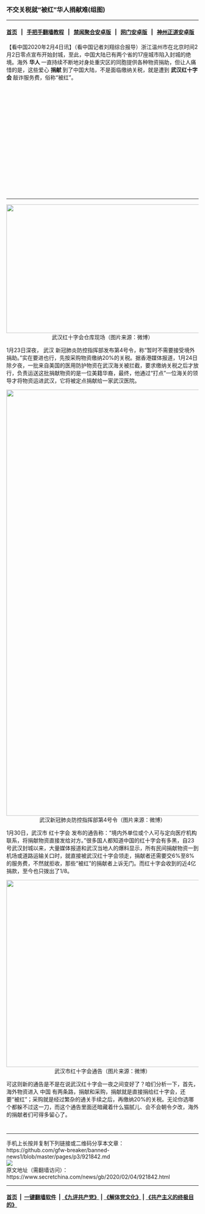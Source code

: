 ### 不交关税就“被红”华人捐献难(组图)
------------------------

#### [首页](https://github.com/gfw-breaker/banned-news1/blob/master/README.md) &nbsp;&nbsp;|&nbsp;&nbsp; [手把手翻墙教程](https://github.com/gfw-breaker/guides/wiki) &nbsp;&nbsp;|&nbsp;&nbsp; [禁闻聚合安卓版](https://github.com/gfw-breaker/bn-android) &nbsp;&nbsp;|&nbsp;&nbsp; [网门安卓版](https://github.com/oGate2/oGate) &nbsp;&nbsp;|&nbsp;&nbsp; [神州正道安卓版](https://github.com/SzzdOgate/update) 



<div class="article_right" style="fone-color:#000">
 <p>
  【看中国2020年2月4日讯】（看中国记者刘翔综合报导）浙江温州市在北京时间2月2日零点宣布开始封城，至此，中国大陆已有两个省的17座城市陷入封城的绝境。海外
  <strong>
   华人
  </strong>
  一直持续不断地对身处重灾区的同胞提供各种物资捐助，但让人痛惜的是，这些爱心
  <strong>
   <span href="https://www.secretchina.com/news/gb/tag/捐献" target="_blank">
    捐献
   </span>
  </strong>
  到了中国大陆，不是面临缴纳关税，就是遭到
  <strong>
   武汉红十字会
  </strong>
  敲诈服务费，俗称“被红”。
  <span id="hideid" name="hideid" style="color:red;display:none;">
   <span href="https://www.secretchina.com">
   </span>
  </span>
 </p>
 <div id="txt-mid1-t21-2017">
  <ins class="adsbygoogle" data-ad-client="ca-pub-1276641434651360" data-ad-slot="2451032099" style="display:inline-block;width:336px;height:280px">
  </ins>
  

---


  </div>
 </div>
 <p style="text-align:center">
  <img alt="" src="https://img3.secretchina.com/pic/2020/2-2/p2618211a105596688-ss.jpg" style="height:337px; width:600px"/>
  <br>
   武汉红十字会仓库现场（图片来源：微博）
   <span id="hideid" name="hideid" style="color:red;display:none;">
    <span href="https://www.secretchina.com">
    </span>
   </span>
  </br>
 </p>
 <p>
  1月23日深夜，
  <span href="https://www.secretchina.com/news/gb/tag/武汉" target="_blank">
   武汉
  </span>
  新冠肺炎防控指挥部发布第4号令，称“暂时不需要接受境外捐助。”实在要进也行，先按采购物资缴纳20%的关税。据香港媒体报道，1月24日除夕夜，一批来自美国的医用防护物资在武汉海关被拦截，要求缴纳关税之后才放行，负责运送这批捐献物资的是一位美籍华裔，最终，他通过“打点”一位海关的领导才将物资运进武汉，它将被定点捐献给一家武汉医院。
 </p>
 <p style="text-align:center">
  <img alt="" src="https://img3.secretchina.com/pic/2020/2-3/p2618921a794513162-ss.jpg" style="height:1116px; width:600px"/>
  <br>
   武汉新冠肺炎防控指挥部第4号令（图片来源：微博）
  </br>
 </p>
 <p>
  1月30日，武汉市
  <span href="https://www.secretchina.com/news/gb/tag/红十字会" target="_blank">
   红十字会
  </span>
  发布的通告称：“境内外单位或个人可与定向医疗机构联系，将捐献物资直接发给对方。”很多国人都知道中国的红十字会有多黑，自23号武汉封城以来，大量媒体报道和武汉当地人的爆料显示，所有民间捐献物资一到机场或道路运输关口时，就直接被武汉红十字会领走，捐献者还需要交6%至8%的服务费，不然就拒收，那些“被红”的捐献者上诉无门。而红十字会收到的近4亿捐款，至今也只拨出了1/8。
 </p>
 <p style="text-align:center">
  <img alt="" src="https://img3.secretchina.com/pic/2020/2-3/p2618951a826752668-ss.jpg" style="height:490px; width:600px"/>
  <br>
   武汉市红十字会通告（图片来源：微博）
  </br>
 </p>
 <p>
  可这则新的通告是不是在说武汉红十字会一夜之间变好了？咱们分析一下，首先，海外物资进入
  <span href="https://www.secretchina.com" target="_blank">
   中国
  </span>
  有两条路，捐献和采购，捐献就是直接捐给红十字会，还要“被红”；采购就是经过繁杂的通关手续之后，再缴纳20%的关税。无论你选哪个都躲不过这一刀，而这个通告里面还暗藏着什么猫腻儿、会不会朝令夕改，海外的捐献者们可得多留心了。
  <center>
   <div>
    <div id="txt-mid2-t22-2017" style="display: block;  max-height: 351px;  overflow: hidden;">
     <div id="SC-21xxx">
     </div>
     <ins class="adsbygoogle" data-ad-client="ca-pub-1276641434651360" data-ad-format="auto" data-ad-slot="4301710469" data-full-width-responsive="true" style="display:block">
     </ins>
    </div>
   </div>
  </center>
  <div style="padding-top:12px;">
  </div>
 </p>
</div>

<hr/>
手机上长按并复制下列链接或二维码分享本文章：<br/>
https://github.com/gfw-breaker/banned-news1/blob/master/pages/p3/921842.md <br/>
<a href='https://github.com/gfw-breaker/banned-news1/blob/master/pages/p3/921842.md'><img src='https://github.com/gfw-breaker/banned-news1/blob/master/pages/p3/921842.md.png'/></a> <br/>
原文地址（需翻墙访问）：https://www.secretchina.com/news/gb/2020/02/04/921842.html


------------------------
#### [首页](https://github.com/gfw-breaker/banned-news1/blob/master/README.md) &nbsp;|&nbsp; [一键翻墙软件](https://github.com/gfw-breaker/nogfw/blob/master/README.md) &nbsp;| [《九评共产党》](https://github.com/gfw-breaker/9ping.md/blob/master/README.md#九评之一评共产党是什么) | [《解体党文化》](https://github.com/gfw-breaker/jtdwh.md/blob/master/README.md) | [《共产主义的终极目的》](https://github.com/gfw-breaker/gczydzjmd.md/blob/master/README.md)


<img src='http://gfw-breaker.win/banned-news/pages/p3/921842.md' width='0px' height='0px'/>